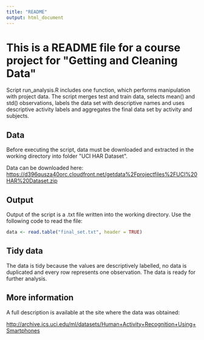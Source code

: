 ```yaml
---
title: "README"
output: html_document
---
```

# This is a README file for a course project for "Getting and Cleaning Data"

Script run_analysis.R includes one function, which performs manipulation with project data. The script merges test and train data, selects mean() and std() observations, labels the data set with descriptive names and uses descriptive activity labels and aggregates the final data set by activity and subjects. 

## Data

Before executing the script, data must be downloaded and extracted in the working directory into folder "UCI HAR Dataset".

Data can be downloaded here:
https://d396qusza40orc.cloudfront.net/getdata%2Fprojectfiles%2FUCI%20HAR%20Dataset.zip

## Output

Output of the script is a .txt file written into the working directory. Use the following code to read the file:

```R
data <- read.table("final_set.txt", header = TRUE)
```

## Tidy data

The data is tidy because the values are descriptively labelled, no data is duplicated and every row represents one observation. The data is ready for further analysis.

## More information

A full description is available at the site where the data was obtained:

http://archive.ics.uci.edu/ml/datasets/Human+Activity+Recognition+Using+Smartphones